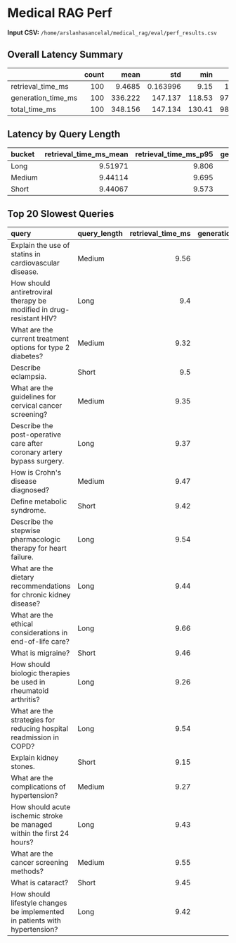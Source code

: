 # Medical RAG Perf

**Input CSV:** `/home/arslanhasancelal/medical_rag/eval/perf_results.csv`

## Overall Latency Summary

|                    |   count |     mean |        std |    min |    max |     p50 |     p75 |     p90 |      p95 |      p99 |    p99.9 |
|:-------------------|--------:|---------:|-----------:|-------:|-------:|--------:|--------:|--------:|---------:|---------:|---------:|
| retrieval_time_ms  |     100 |   9.4685 |   0.163996 |   9.15 |  10.25 |   9.445 |   9.52  |   9.651 |   9.7715 |  10.0223 |  10.2272 |
| generation_time_ms |     100 | 336.222  | 147.137    | 118.53 | 974.18 | 320.92  | 400.205 | 472.659 | 528.437  | 933.62   | 970.124  |
| total_time_ms      |     100 | 348.156  | 147.134    | 130.41 | 986.38 | 332.73  | 412.115 | 484.701 | 540.356  | 945.681  | 982.31   |

## Latency by Query Length

| bucket   |   retrieval_time_ms_mean |   retrieval_time_ms_p95 |   generation_time_ms_mean |   generation_time_ms_p95 |   total_time_ms_mean |   total_time_ms_p95 |
|:---------|-------------------------:|------------------------:|--------------------------:|-------------------------:|---------------------:|--------------------:|
| Long     |                  9.51971 |                   9.806 |                   348.973 |                  507.45  |              360.977 |             519.542 |
| Medium   |                  9.44114 |                   9.695 |                   348.944 |                  663.109 |              360.853 |             675.094 |
| Short    |                  9.44067 |                   9.573 |                   306.505 |                  481.749 |              318.386 |             493.654 |

## Top 20 Slowest Queries

| query                                                                      | query_length   |   retrieval_time_ms |   generation_time_ms |   total_time_ms |
|:---------------------------------------------------------------------------|:---------------|--------------------:|---------------------:|----------------:|
| Explain the use of statins in cardiovascular disease.                      | Medium         |                9.56 |               974.18 |          986.38 |
| How should antiretroviral therapy be modified in drug-resistant HIV?       | Long           |                9.4  |               933.21 |          945.27 |
| What are the current treatment options for type 2 diabetes?                | Medium         |                9.32 |               903.44 |          915.18 |
| Describe eclampsia.                                                        | Short          |                9.5  |               625.05 |          637.01 |
| What are the guidelines for cervical cancer screening?                     | Medium         |                9.35 |               560.11 |          572.2  |
| Describe the post-operative care after coronary artery bypass surgery.     | Long           |                9.37 |               526.77 |          538.68 |
| How is Crohn's disease diagnosed?                                          | Medium         |                9.47 |               516.12 |          527.85 |
| Define metabolic syndrome.                                                 | Short          |                9.42 |               506    |          517.77 |
| Describe the stepwise pharmacologic therapy for heart failure.             | Long           |                9.54 |               499.17 |          511.34 |
| What are the dietary recommendations for chronic kidney disease?           | Long           |                9.44 |               472.92 |          484.71 |
| What are the ethical considerations in end-of-life care?                   | Long           |                9.66 |               472.63 |          484.7  |
| What is migraine?                                                          | Short          |                9.46 |               452.11 |          464.18 |
| How should biologic therapies be used in rheumatoid arthritis?             | Long           |                9.26 |               448.4  |          460.19 |
| What are the strategies for reducing hospital readmission in COPD?         | Long           |                9.54 |               444.59 |          456.73 |
| Explain kidney stones.                                                     | Short          |                9.15 |               443.46 |          454.85 |
| What are the complications of hypertension?                                | Medium         |                9.27 |               438.76 |          450.44 |
| How should acute ischemic stroke be managed within the first 24 hours?     | Long           |                9.43 |               436.21 |          448.03 |
| What are the cancer screening methods?                                     | Medium         |                9.55 |               434.03 |          445.95 |
| What is cataract?                                                          | Short          |                9.45 |               431.85 |          443.77 |
| How should lifestyle changes be implemented in patients with hypertension? | Long           |                9.42 |               430.24 |          442.03 |

